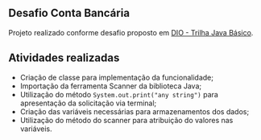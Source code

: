 ## Desafio Conta Bancária

Projeto realizado conforme desafio proposto em [DIO - Trilha Java Básico](https://github.com/digitalinnovationone/trilha-java-basico/tree/main/desafios/sintaxe).

## Atividades realizadas
- Criação de classe para implementação da funcionalidade;
- Importação da ferramenta Scanner da biblioteca Java;
- Utilização do método `System.out.print("any string")` para apresentação da solicitação via terminal;
- Criação das variáveis necessárias para armazenamentos dos dados;
- Utilização do método do scanner para atribuição do valores nas variáveis.
